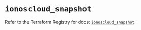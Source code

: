 # `ionoscloud_snapshot`

Refer to the Terraform Registry for docs: [`ionoscloud_snapshot`](https://registry.terraform.io/providers/ionos-cloud/ionoscloud/6.4.17/docs/resources/snapshot).
